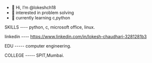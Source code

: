 - 👋 Hi, I’m @lokeshch18
- 👀 interested in problem solving
- 🌱 currently learning c,python

SKILLS   ----  python, c, microsoft office, linux. 

linkedin ----  https://www.linkedin.com/in/lokesh-chaudhari-3281281b3

EDU     -----  computer engineering.

COLLEGE -----  SPIT,Mumbai.

